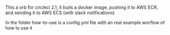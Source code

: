 This a orb for circleci 2.1, it buils a docker image, pushing it to AWS ECR, and sending it to AWS ECS (with slack notifications)

In the folder how-to-use is a config.yml file with an real example worflow of how to use it
